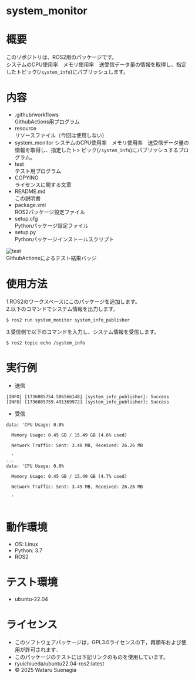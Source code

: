 # system_monitor

# 概要
このリポジトリは、ROS2用のパッケージです。  
システムのCPU使用率　メモリ使用率　送受信データ量の情報を取得し、指定したトピック(`/system_info`)にパブリッシュします。

# 内容
- .github/workflows  
GithubActions用プログラム
- resource  
リソースファイル（今回は使用しない）
- system_monitor
システムのCPU使用率　メモリ使用率　送受信データ量の情報を取得し、指定したト>
ピック(`/system_info`)にパブリッシュするプログラム。
- test  
テスト用プログラム
- COPYING  
ライセンスに関する文章
- README.md  
この説明書
- package.xml  
ROS2パッケージ設定ファイル
- setup.cfg  
Pythonパッケージ設定ファイル
- setup.py  
Pythonパッケージインストールスクリプト  

![test](https://github.com/Wataru0619/system_monitor/actions/workflows/test.yml/badge.svg)  
GithubActionsによるテスト結果バッジ
# 使用方法
1.ROS2のワークスペースにこのパッケージを追加します。  
2.以下のコマンドでシステム情報を出力します。　　
``` 
$ ros2 run system_monitor system_info_publisher  
``` 
3.受信側で以下のコマンドを入力し、システム情報を受信します。
```
$ ros2 topic echo /system_info
```
# 実行例
- 送信  
```
[INFO] [1736085754.506566148] [system_info_publisher]: Success
[INFO] [1736085759.491369972] [system_info_publisher]: Success

```
- 受信
```
data: 'CPU Usage: 0.0%

  Memory Usage: 0.45 GB / 15.49 GB (4.6% used)

  Network Traffic: Sent: 3.48 MB, Received: 26.26 MB

  '
---
data: 'CPU Usage: 0.0%

  Memory Usage: 0.45 GB / 15.49 GB (4.7% used)

  Network Traffic: Sent: 3.49 MB, Received: 26.26 MB

  '
  
```
# 動作環境
- OS: Linux  
- Python: 3.7  
- ROS2  

# テスト環境
- ubuntu-22.04  

# ライセンス
- このソフトウェアパッケージは，GPL3.0ライセンスの下，再頒布および使用が許可されます．
- このパッケージのテストには下記リンクのものを使用しています。
- ryuichiueda/ubuntu22.04-ros2:latest
- © 2025 Wataru Suenagia
